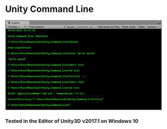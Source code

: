 # Unity Command Line

![Unity Command Line](./Screenshots/ucli.png)

### Tested in the Editor of Unity3D v2017.1 on Windows 10
